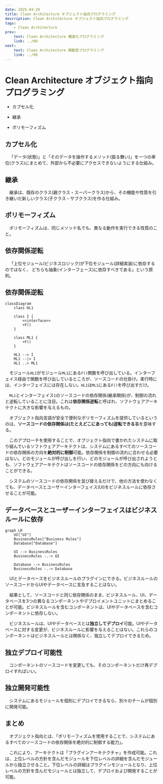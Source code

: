```yaml
---
date: 2025-04-20
title: Clean Architecture オブジェクト指向プログラミング
description: Clean Architecture オブジェクト指向プログラミング
tags: 
    - Clean Architecture
prev:
    text: Clean Architecture 構造化プログラミング
    link: ../06
next:
    text: Clean Architecture 関数型プログラミング
    link: ../08
---
```


# Clean Architecture オブジェクト指向プログラミング

* カプセル化

* 継承

* ポリモーフィズム

## カプセル化

&emsp;「データ(状態)」と「そのデータを操作するメソッド(振る舞い)」を一つの単位(クラス)にまとめて、外部から不必要にアクセスできないようにする仕組み。

## 継承

&emsp;継承は、既存のクラス(親クラス・スーパークラス)から、その機能や性質を引き継いだ新しいクラス(子クラス・サブクラス)を作る仕組み。

## ポリモーフィズム

&emsp;ポリモーフィズムは、同じメソッド名でも、異なる動作を実行できる性質のこと。

## 依存関係逆転

&emsp;「上位モジュール(ビジネスロジック)が下位モジュール(詳細実装)に依存するのではなく、
どちらも抽象(インターフェース)に依存すべきである」という原則。

## 依存関係逆転

```mermaid
classDiagram
    class HL1

    class I {
        <<interface>>
        +F()
    }

    class ML1 {
        +F()
    }

    HL1 --> I
    ML1 --|> I
    HL1 ..> ML1
```

&emsp;モジュール`HL1`がモジュール`ML1`にある`F()`関数を呼び出している。インターフェイス経由で関数を呼び出しているところが、ソースコードの仕掛け。実行時には、インターフェイスには存在しない。`HL1`は`ML1`にある`F()`を呼び出すだけ。

&emsp;`ML1`とインターフェイス`I`のソースコードの依存関係(継承関係)が、制御の流れと逆転していることに注目。これは**依存関係逆転**と呼ばれ、ソフトウェアアーキテクトに大きな影響を与えるもの。

&emsp;オブジェクト指向言語が安全で便利なポリモーフィズムを提供しているというのは、**ソースコードの依存関係は(たとえどこにあっても)逆転できる**事を意味する。

&emsp;このアプローチを使用することで、オブジェクト指向で書かれたシステムに取り組んでいるソフトウェアアーキテクトは、システムにあるすべてのソースコードの依存関係の方向を**絶対的に制御**可能。依存関係を制御の流れに合わせる必要はない。どのモジュールが呼び出しを行い、どのモジュールが呼び出されようとも、ソフトウェアアーキテクトはソースコードの依存関係をどの方向にも向けることができる。

&emsp;システムのソースコードの依存関係を並び替えるだけで、他の方法を使わなくても、データベースとユーザーインターフェイス(UI)をビジネスルールに依存させることが可能。

## データベースとユーザーインターフェイスはビジネスルールに依存

```mermaid
graph LR
    UI["UI"]
    BusinessRules["Business Rules"]
    Database["Database"]
    
    UI --> BusinessRules
    BusinessRules -.-> UI

    Database --> BusinessRules
    BusinessRules -.-> Database
```

&emsp;UIとデータベースをビジネスルールのプラグインにできる。ビジネスルールのソースコードからUIやデータベースに言及することはない。

&emsp;結果として、ソースコードと同じ依存関係のまま、ビジネスルール、UI、データベースを3つの異なるコンポーネントやデプロイメントユニットにまとめることが可能。ビジネスルールを含むコンポーネントは、UIやデータベースを含むコンポーネントに依存しない。

&emsp;ビジネスルールは、UIやデータベースとは**独立してデプロイ**可能。UIやデータベースに対する変更が、ビジネスルールに影響を与えることはない。これらのコンポーネントはビジネスルールとは関係なく、独立してデプロイできるため。

## 独立デプロイ可能性
&emsp;コンポーネントのソースコードを変更しても、そのコンポーネントだけ再デプロイすればいい。

## 独立開発可能性

&emsp;システムにあるモジュールを個別にデプロイできるなら、別々のチームが個別に開発可能。

## まとめ

&emsp;オブジェクト指向とは、「ポリモーフィズムを使用することで、システムにあるすべてのソースコードの依存関係を絶対的に制御する能力」。

&emsp;これにより、アーキテクトは「プラグインアーキテクチャ」を作成可能。これは、上位レベルの方針を含んだモジュールを下位レベルの詳細を含んだモジュールから独立させること。下位レベルの詳細はプラグインモジュールとなり、上位レベルの方針を含んだモジュールとは独立して、デプロイおよび開発することが可能。